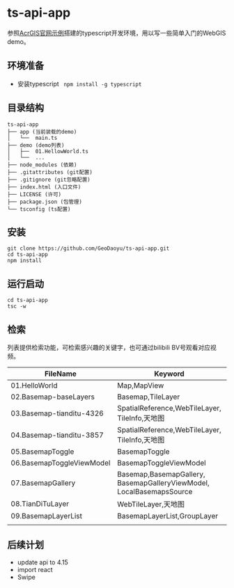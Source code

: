 # ts-api-app

参照[AcrGIS官网示例](https://developers.arcgis.com/javascript/latest/guide/typescript-setup/ )搭建的typescript开发环境，用以写一些简单入门的WebGIS demo。

## 环境准备

+ 安装typescript ``` npm install -g typescript```

## 目录结构

```
ts-api-app
├── app (当前装载的demo)
│   └──  main.ts
├── demo (demo列表)
│   ├──  01.HellowWorld.ts
│   └──  ...
├── node_modules (依赖)
├── .gitattributes (git配置)
├── .gitignore (git忽略配置)
├── index.html (入口文件)
├── LICENSE (许可)
├── package.json (包管理)
└── tsconfig (ts配置)
```

## 安装

~~~ shell
git clone https://github.com/GeoDaoyu/ts-api-app.git
cd ts-api-app
npm install
~~~

## 运行启动

~~~ shell
cd ts-api-app
tsc -w
~~~

## 检索

列表提供检索功能，可检索感兴趣的关键字，也可通过bilibili BV号观看对应视频。

| FileName                  | Keyword                                                      | BV           |
| ------------------------- | ------------------------------------------------------------ | ------------ |
| 01.HelloWorld             | Map,MapView                                                  | BV1JE411g7Wm |
| 02.Basemap-baseLayers     | Basemap,TileLayer                                            | BV147411f7rs |
| 03.Basemap-tianditu-4326  | SpatialReference,WebTileLayer,<br />TileInfo,天地图          | BV1y7411R7cS |
| 04.Basemap-tianditu-3857  | SpatialReference,WebTileLayer,<br />TileInfo,天地图          | BV1y7411R7cS |
| 05.BasemapToggle          | BasemapToggle                                                | BV1dg4y1b7Xg |
| 06.BasemapToggleViewModel | BasemapToggleViewModel                                       | BV1eZ4y1j7Se |
| 07.BasemapGallery         | Basemap,BasemapGallery,<br />BasemapGalleryViewModel,<br />LocalBasemapsSource | BV1r5411471d |
| 08.TianDiTuLayer          | WebTileLayer,天地图                                          | BV1st4y1U7VB |
| 09.BasemapLayerList       | BasemapLayerList,GroupLayer                                  | BV1LT4y1G7x9 |
|                           |                                                              |              |

## 后续计划

+ update api to 4.15
+ import react
+ Swipe

